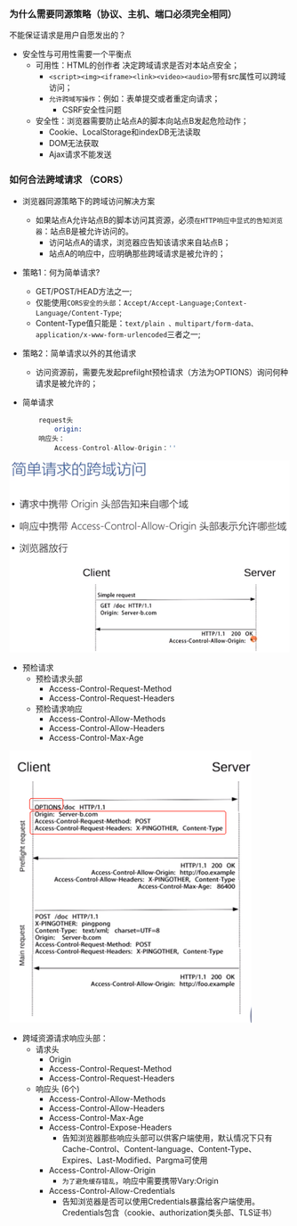 
### 为什么需要同源策略（协议、主机、端口必须完全相同）
不能保证请求是用户自愿发出的？
* 安全性与可用性需要一个平衡点
    * 可用性：HTML的创作者 决定跨域请求是否对本站点安全；
        * `<script><img><iframe><link><video><audio>`带有src属性可以跨域访问；
        * `允许跨域写操作`：例如：表单提交或者重定向请求；
            * CSRF安全性问题
    * 安全性：浏览器需要防止站点A的脚本向站点B发起危险动作；
        * Cookie、LocalStorage和indexDB无法读取
        * DOM无法获取
        * Ajax请求不能发送

### 如何合法跨域请求 （CORS）
* 浏览器同源策略下的跨域访问解决方案
    * 如果站点A允许站点B的脚本访问其资源，必须`在HTTP响应中显式的告知浏览器`：站点B是被允许访问的。
        * 访问站点A的请求，浏览器应告知该请求来自站点B；
        * 站点A的响应中，应明确那些跨域请求是被允许的；

* 策略1：何为简单请求?
    * GET/POST/HEAD方法之一;
    * 仅能使用`CORS安全的头部`：`Accept/Accept-Language;Context-Language/Content-Type`;
    * Content-Type值只能是：`text/plain 、multipart/form-data、application/x-www-form-urlencoded`三者之一;
* 策略2：简单请求以外的其他请求
    * 访问资源前，需要先发起prefilght预检请求（方法为OPTIONS）询问何种请求是被允许的；

* 简单请求
    ```s
        request头
            origin:
        响应头：
            Access-Control-Allow-Origin：''
    ```
![简单请求](../../img/http/cors/easy.png)

* 预检请求
    * 预检请求头部
        * Access-Control-Request-Method
        * Access-Control-Request-Headers
    * 预检请求响应
        * Access-Control-Allow-Methods
        * Access-Control-Allow-Headers
        * Access-Control-Max-Age

![复杂请求](../../img/http/cors/complex.png)

* 跨域资源请求响应头部：
    * 请求头
        * Origin
        * Access-Control-Request-Method
        * Access-Control-Request-Headers
    * 响应头 (6个)
        * Access-Control-Allow-Methods
        * Access-Control-Allow-Headers
        * Access-Control-Max-Age
        * Access-Control-Expose-Headers
            * 告知浏览器那些响应头部可以供客户端使用，默认情况下只有Cache-Control、Content-language、Content-Type、Expires、Last-Modified、Pargma可使用
        * Access-Control-Allow-Origin
            * `为了避免缓存错乱`，响应中需要携带Vary:Origin
        * Access-Control-Allow-Credentials
            * 告知浏览器是否可以使用Credentials暴露给客户端使用。Credentials包含（cookie、authorization类头部、TLS证书）
